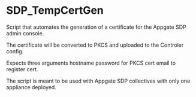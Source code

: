 # SDP_TempCertGen

Script that automates the generation of a certificate for the Appgate SDP admin console.

The certificate will be converted to PKCS and uploaded to the Controler config.

Expects three arguments hostname password for PKCS cert email to register cert.

The script is meant to be used with Appgate SDP collectives with only one appliance deployed.
